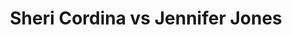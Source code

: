 ---
title: Sheri Cordina vs Jennifer Jones
player1:
  name: Cordina, Sheri
  percent: 86
  wins: 1
  losses: 1
player2:
  name: Jones, Jennifer
  percent: 81
  wins: 1
  losses: 1
games:
- player1:
    team: 'ON'
    position: Lead
    percent: 82
    win: 0
    loss: 1
  player2:
    team: MB
    position: Fourth
    percent: 82
    win: 1
    loss: 0
  event: Hearts
  year: 2002
  draw: Round Robin(6)
  score: MB 9 - ON 4
- player1:
    team: 'ON'
    position: Lead
    percent: 89
    win: 1
    loss: 0
  player2:
    team: MB
    position: Fourth
    percent: 80
    win: 0
    loss: 1
  event: Hearts
  year: 2002
  draw: Page 3-4(18)
  score: ON 7 - MB 6
- player1:
    team: MID
    position: Lead
    percent: 79
    win: 0
    loss: 1
  player2:
    team: JJO
    position: Fourth
    percent: 78
    win: 1
    loss: 0
  event: Trials (Women)
  year: 2005
  draw: Round Robin(7)
  score: MID 8 - JJO 11
---